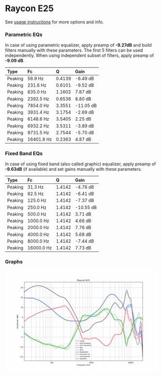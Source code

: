 # Raycon E25
See [usage instructions](https://github.com/jaakkopasanen/AutoEq#usage) for more options and info.

### Parametric EQs
In case of using parametric equalizer, apply preamp of **-9.27dB** and build filters manually
with these parameters. The first 5 filters can be used independently.
When using independent subset of filters, apply preamp of **-9.09 dB**.

| Type    | Fc         |      Q | Gain      |
|:--------|:-----------|:-------|:----------|
| Peaking | 56.9 Hz    | 0.4139 | -6.49 dB  |
| Peaking | 231.6 Hz   | 0.6101 | -9.52 dB  |
| Peaking | 635.0 Hz   | 1.1602 | 7.87 dB   |
| Peaking | 2392.5 Hz  | 0.6536 | 8.80 dB   |
| Peaking | 7854.0 Hz  | 3.3551 | -11.05 dB |
| Peaking | 3931.4 Hz  | 3.1754 | -2.69 dB  |
| Peaking | 6148.6 Hz  | 3.5405 | 2.25 dB   |
| Peaking | 6932.2 Hz  | 3.5311 | -3.89 dB  |
| Peaking | 9731.5 Hz  | 2.7544 | -5.70 dB  |
| Peaking | 16401.8 Hz | 0.2363 | 4.87 dB   |

### Fixed Band EQs
In case of using fixed band (also called graphic) equalizer, apply preamp of **-9.63dB**
(if available) and set gains manually with these parameters.

| Type    | Fc         |      Q | Gain      |
|:--------|:-----------|:-------|:----------|
| Peaking | 31.3 Hz    | 1.4142 | -4.76 dB  |
| Peaking | 62.5 Hz    | 1.4142 | -6.41 dB  |
| Peaking | 125.0 Hz   | 1.4142 | -7.37 dB  |
| Peaking | 250.0 Hz   | 1.4142 | -10.55 dB |
| Peaking | 500.0 Hz   | 1.4142 | 3.71 dB   |
| Peaking | 1000.0 Hz  | 1.4142 | 4.66 dB   |
| Peaking | 2000.0 Hz  | 1.4142 | 7.76 dB   |
| Peaking | 4000.0 Hz  | 1.4142 | 5.68 dB   |
| Peaking | 8000.0 Hz  | 1.4142 | -7.44 dB  |
| Peaking | 16000.0 Hz | 1.4142 | 7.73 dB   |

### Graphs
![](./Raycon%20E25.png)